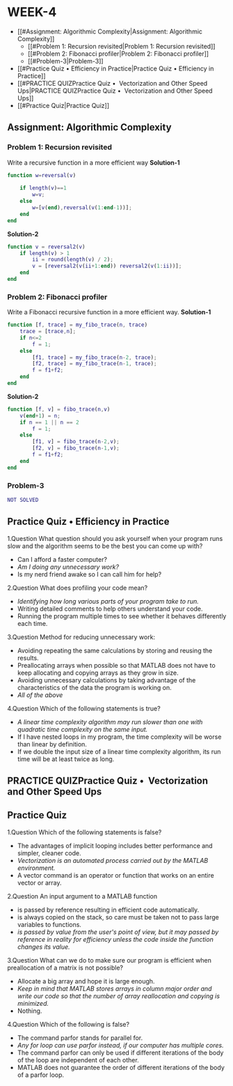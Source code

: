 # WEEK-4
- [[#Assignment: Algorithmic Complexity|Assignment: Algorithmic Complexity]]
	- [[#Problem 1: Recursion revisited|Problem 1: Recursion revisited]]
	- [[#Problem 2: Fibonacci profiler|Problem 2: Fibonacci profiler]]
	- [[#Problem-3|Problem-3]]
- [[#Practice Quiz • Efficiency in Practice|Practice Quiz • Efficiency in Practice]]
- [[#PRACTICE QUIZPractice Quiz •  Vectorization and Other Speed Ups|PRACTICE QUIZPractice Quiz •  Vectorization and Other Speed Ups]]
- [[#Practice Quiz|Practice Quiz]]


## Assignment: Algorithmic Complexity
### Problem 1: Recursion revisited
Write a recursive function in a more efficient way
**Solution-1**
```MATLAB
function w=reversal(v)
    
    if length(v)==1
        w=v;
    else
        w=[v(end),reversal(v(1:end-1))];
    end
end
```
**Solution-2**

```MATLAB
function v = reversal2(v)
    if length(v) > 1
        ii = round(length(v) / 2);
        v = [reversal2(v(ii+1:end)) reversal2(v(1:ii))];
    end
end
```

### Problem 2: Fibonacci profiler
Write a Fibonacci recursive function in a more efficient way.
**Solution-1**
```MATLAB
function [f, trace] = my_fibo_trace(n, trace)
    trace = [trace,n]; 
    if n<=2
        f = 1;
    else
        [f1, trace] = my_fibo_trace(n-2, trace); 
        [f2, trace] = my_fibo_trace(n-1, trace);
        f = f1+f2;  
    end 
end
```
**Solution-2**

```MATLAB
function [f, v] = fibo_trace(n,v)
    v(end+1) = n;
    if n == 1 || n == 2
        f = 1;
    else
        [f1, v] = fibo_trace(n-2,v); 
        [f2, v] = fibo_trace(n-1,v);
        f = f1+f2;
    end
end
```
### Problem-3

```MATLAB
NOT SOLVED
```


## Practice Quiz • Efficiency in Practice
1.Question What question should you ask yourself when your program runs slow and the algorithm seems to be the best you can come up with?

-   Can I afford a faster computer?
-   *Am I doing any unnecessary work?*
-   Is my nerd friend awake so I can call him for help?

2.Question What does profiling your code mean?

-   *Identifying how long various parts of your program take to run.*
-   Writing detailed comments to help others understand your code.
-   Running the program multiple times to see whether it behaves differently each time.

3.Question Method for reducing unnecessary work:

-   Avoiding repeating the same calculations by storing and reusing the results.
-   Preallocating arrays when possible so that MATLAB does not have to keep allocating and copying arrays as they grow in size.
-   Avoiding unnecessary calculations by taking advantage of the characteristics of the data the program is working on.
-   *All of the above*

4.Question Which of the following statements is true?

-   *A linear time complexity algorithm may run slower than one with quadratic time complexity on the same input.*
-   If I have nested loops in my program, the time complexity will be worse than linear by definition.
-   If we double the input size of a linear time complexity algorithm, its run time will be at least twice as long.
## PRACTICE QUIZPractice Quiz •  Vectorization and Other Speed Ups 
## Practice Quiz

1.Question Which of the following statements is false?

-   The advantages of implicit looping includes better performance and simpler, cleaner code.
-   *Vectorization is an automated process carried out by the MATLAB environment.*
-   A vector command is an operator or function that works on an entire vector or array.

2.Question An input argument to a MATLAB function

-   is passed by reference resulting in efficient code automatically.
-   is always copied on the stack, so care must be taken not to pass large variables to functions.
-   *is passed by value from the user's point of view, but it may passed by reference in reality for efficiency unless the code inside the function changes its value.*

3.Question What can we do to make sure our program is efficient when preallocation of a matrix is not possible?

-   Allocate a big array and hope it is large enough.
-   *Keep in mind that MATLAB stores arrays in column major order and write our code so that the number of array reallocation and copying is minimized.*
-   Nothing.

4.Question Which of the following is false?

-   The command parfor stands for parallel for.
-   *Any for loop can use parfor instead, if our computer has multiple cores.*
-   The command parfor can only be used if different iterations of the body of the loop are independent of each other.
-   MATLAB does not guarantee the order of different iterations of the body of a parfor loop.